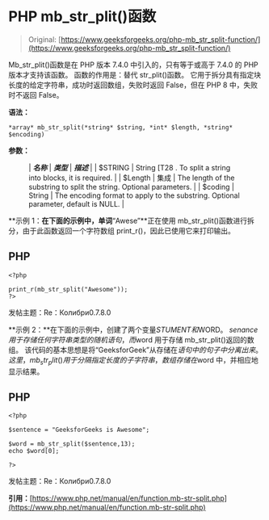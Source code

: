 # PHP mb_str_plit()函数

> Original: [https://www.geeksforgeeks.org/php-mb_str_split-function/](https://www.geeksforgeeks.org/php-mb_str_split-function/)

Mb_str_plit()函数是在 PHP 版本 7.4.0 中引入的，只有等于或高于 7.4.0 的 PHP 版本才支持该函数。 函数的作用是：替代 str_plit()函数。 它用于拆分具有指定块长度的给定字符串，成功时返回数组，失败时返回 False，但在 PHP 8 中，失败时不返回 False。

**语法：**

```
*array* mb_str_split(*string* $string, *int* $length, *string* $encoding)
```

**参数：**

<figure class="table">

| ***名称*** | ***类型*** | ***描述*** |
| $STRING | String [T28 . To split a string into blocks, it is required. |
| $Length | 集成 | The length of the substring to split the string. Optional parameters. |
| $coding | String | The encoding format to apply to the substring. Optional parameter, default is NULL. |

</figure>

**示例 1：**在下面的示例中，单词**“Awese”**正在使用 mb_str_plit()函数进行拆分，由于此函数返回一个字符数组 print_r()，因此已使用它来打印输出。

## PHP

```
<?php

print_r(mb_str_split("Awesome"));
?>
```

发帖主题：Re：Колибри0.7.8.0

**示例 2：**在下面的示例中，创建了两个变量$STUMENT 和$WORD。 $senance 用于存储任何字符串类型的随机语句，而$word 用于存储 mb_str_plit()返回的数组。 该代码的基本思想是将“GeeksforGeek”从存储在$语句中的句子中分离出来。 这里，mb_str_plit()用于分隔指定长度的子字符串，数组存储在$word 中，并相应地显示结果。

## PHP

```
<?php

$sentence = "GeeksforGeeks is Awesome";

$word = mb_str_split($sentence,13);
echo $word[0];

?>
```

发帖主题：Re：Колибри0.7.8.0

**引用：**[https://www.php.net/manual/en/function.mb-str-split.php](https://www.php.net/manual/en/function.mb-str-split.php)